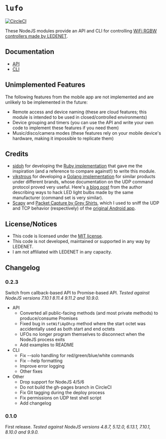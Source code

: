 # `lufo`
[![CircleCI](https://circleci.com/gh/rjenkinsjr/lufo/tree/master.svg?style=svg)](https://circleci.com/gh/rjenkinsjr/lufo/tree/master)

These NodeJS modules provide an API and CLI for controlling [WiFi RGBW controllers made by LEDENET](https://www.amazon.com/dp/B00MDKOSN0/).

## Documentation
- [API](https://rjenkinsjr.github.com/lufo/api/index.html)
- [CLI](https://rjenkinsjr.github.com/lufo/cli)

## Unimplemented Features
The following features from the mobile app are not implemented and are unlikely to be implemented in the future:
- Remote access and device naming (these are cloud features; this module is intended to be used in closed/controlled environments)
- Device grouping and timers (you can use the API and write your own code to implement these features if you need them)
- Music/disco/camera modes (these features rely on your mobile device's hardware, making it impossible to replicate them)

## Credits
- [sidoh](https://github.com/sidoh) for developing the [Ruby implementation](https://github.com/sidoh/ledenet_api) that gave me the inspiration (and a reference to compare against!) to write this module.
- [vikstrous](https://github.com/vikstrous) for developing a [Golang implementation](https://github.com/vikstrous/zengge-lightcontrol) for similar products under different brands, whose documentation on the UDP command protocol proved very useful. Here's [a blog post](https://blog.viktorstanchev.com/2015/12/20/the-many-attacks-on-zengge-wifi-lightbulbs/) from the author describing ways to hack LED light bulbs made by the same manufacturer (command set is very similar).
- [Scapy](http://scapy.readthedocs.io/en/latest/) and [Packet Capture by Grey Shirts](https://play.google.com/store/apps/details?id=app.greyshirts.sslcapture), which I used to sniff the UDP and TCP behavior (respectively) of the [original Android app](https://play.google.com/store/apps/details?id=com.Zengge.LEDWifiMagicHome).

## License/Notices
- This code is licensed under the [MIT license](LICENSE).
- This code is not developed, maintained or supported in any way by LEDENET.
- I am not affiliated with LEDENET in any capacity.

## Changelog

### 0.2.3
Switch from callback-based API to Promise-based API.
*Tested against NodeJS versions 7.10.1 8.11.4 9.11.2 and 10.9.0.*

- API
    - Converted all public-facing methods (and most private methods) to produce/consume Promises
    - Fixed bug in `setWifiApDhcp` method where the start octet was accidentally used as both start and end octets
    - UFOs no longer program themselves to disconnect when the NodeJS process exits
    - Add examples to README
- CLI
    - Fix --solo handling for red/green/blue/white commands
    - Fix --help formatting
    - Improve error logging
    - Other fixes
- Other
    - Drop support for NodeJS 4/5/6
    - Do not build the gh-pages branch in CircleCI
    - Fix Git tagging during the deploy process
    - Fix permissions on UDP test shell script
    - Add changelog

### 0.1.0
First release.
*Tested against NodeJS versions 4.8.7, 5.12.0, 6.13.1, 7.10.1, 8.10.0 and 9.9.0.*

